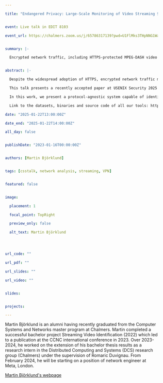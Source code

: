 ```yaml
---

title: "Endangered Privacy: Large-Scale Monitoring of Video Streaming Services"


event: Live talk in EDIT 8103

event_url: https://chalmers.zoom.us/j/65786317139?pwd=U1FlMks3THpNNG1WaFRJNkJxQXdBQT09


summary: |-

  Encrypted network traffic, including HTTPS-protected MPEG-DASH video streams, can reveal sensitive information through side-channels. Prior research exposed adaptive bitrate streaming patterns as a vulnerability but lacked large-scale validations under strong network assumptions. This talk, based on a recently accepted paper at USENIX Security 2025 (with Romaric Duvignau), presents a protocol-agnostic system that identifies videos from a dataset of 240k videos covering three entire streaming platforms. Using k-d tree search and time series methods, it achieves 99.5% accuracy, even under VPNs or Wi-Fi eavesdropping. To address the privacy risks, we analyze the vulnerability's root causes, propose mitigations, and provide open-source tools and datasets for the community.


abstract: |-

  Despite the widespread adoption of HTTPS, encrypted network traffic may still leave traces that can lead to privacy breaches. One such case concerns MPEG-DASH, one of the most popular protocols for video streaming, where video identification attacks have exploited the protocol's side-channels. As previously shown, the distinctive traffic patterns generated by DASH's adaptive bitrate streaming reveal streamed content despite TLS-protection. However, these earlier studies have not shown that the vulnerability can still be exploited in large-scale attack scenarios even under strong assumptions about network details.

  This talk presents a recently accepted paper at USENIX Security 2025 (joint work with Romaric Duvignau).

  In this work, we present a protocol-agnostic system capable of identifying videos independent of network layer information, and demonstrates a practical attack over the largest dataset to date, comprising over 240k videos covering three entire streaming services. By leveraging a combination of k-d tree search and time series methods, our system achieves over 99.5% accuracy in real-time video identification and remains effective even in scenarios involving victims behind VPNs or Wi-Fi eavesdropping. Since large-scale video identification compromises user privacy and may enable potential mass surveillance of video services, we complement our work with an analysis of the vulnerability root cause and propose a mitigation strategy. Recognizing the lack of open-source tooling in this domain, we publish an extensive dataset of video fingerprints, network data and tools to foster awareness and prompt timely solutions within the video streaming community to address these privacy concerns effectively.

  Link to the datasets, binaries and source code of all our tools: https://doi.org/10.5281/zenodo.14676526

date: "2025-01-22T13:00:00Z"

date_end: "2025-01-22T14:00:00Z"

all_day: false


publishDate: "2023-01-16T00:00:00Z"


authors: [Martin Björklund]


tags: [csstalk, network analysis, streaming, VPN]


featured: false


image:

  placement: 1

  focal_point: TopRight

  preview_only: false

  alt_text: Martin Björklund




url_code: ""

url_pdf: ""

url_slides: ""

url_video: ""


slides:


projects:

---
```




Martin Björklund is an alumni having recently graduated  from the Computer Systems and Networks master program at Chalmers. Martin completed a successful bachelor project Streaming Video Identification (2022) which led to a publication at the CCNC international conference in 2023. Over 2023-2024, he worked on the extension of his bachelor thesis results as a research intern in the Distributed Computing and Systems (DCS) research group (Chalmers) under the supervision of Romaric Duvignau. From February 2024, he will be starting on a position of network engineer at Meta, London.


[Martin Björklund's webpage](https://se.linkedin.com/in/martibjo)

